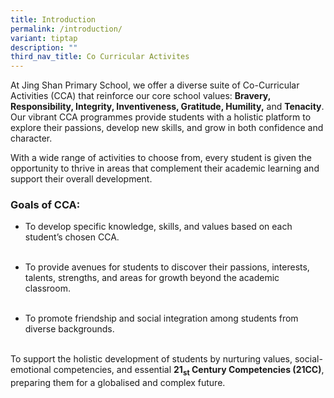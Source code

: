 ```yaml
---
title: Introduction
permalink: /introduction/
variant: tiptap
description: ""
third_nav_title: Co Curricular Activites
---
```

<p>At Jing Shan Primary School, we offer a diverse suite of Co-Curricular
Activities (CCA) that reinforce our core school values: <strong>Bravery, Responsibility, Integrity, Inventiveness, Gratitude, Humility,</strong> and <strong>Tenacity</strong>.
Our vibrant CCA programmes provide students with a holistic platform to
explore their passions, develop new skills, and grow in both confidence
and character.</p>
<p>With a wide range of activities to choose from, every student is given
the opportunity to thrive in areas that complement their academic learning
and support their overall development.</p>
<h3><strong>Goals of CCA:</strong></h3>
<ul>
<li>
<p>To develop specific knowledge, skills, and values based on each student’s
chosen CCA.
<br>
<br>
</p>
</li>
<li>
<p>To provide avenues for students to discover their passions, interests,
talents, strengths, and areas for growth beyond the academic classroom.
<br>
<br>
</p>
</li>
<li>
<p>To promote friendship and social integration among students from diverse
backgrounds.
<br>
<br>
</p>
</li>
</ul>
<p>To support the holistic development of students by nurturing values, social-emotional
competencies, and essential <strong>21<sub>st</sub> Century Competencies (21CC)</strong>,
preparing them for a globalised and complex future.</p>